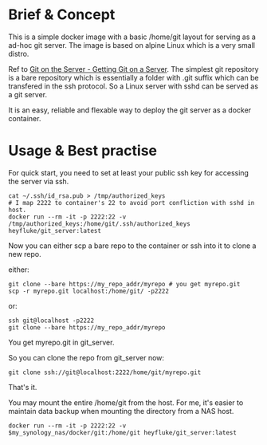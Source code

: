 # Brief & Concept

This is a simple docker image with a basic /home/git layout for serving as a ad-hoc git server. The image is based on alpine Linux which is a very small distro.

Ref to [Git on the Server - Getting Git on a Server](https://git-scm.com/book/en/v2/Git-on-the-Server-Getting-Git-on-a-Server). The simplest git repository is a bare repository which is essentially a folder with .git suffix which can be transfered in the ssh protocol. So a Linux server with sshd can be served as a git server.

It is an easy, reliable and flexable way to deploy the git server as a docker container. 

# Usage & Best practise

For quick start, you need to set at least your public ssh key for accessing the server via ssh.

```
cat ~/.ssh/id_rsa.pub > /tmp/authorized_keys
# I map 2222 to container's 22 to avoid port confliction with sshd in host.
docker run --rm -it -p 2222:22 -v /tmp/authorized_keys:/home/git/.ssh/authorized_keys heyfluke/git_server:latest
```

Now you can either scp a bare repo to the container or ssh into it to clone a new repo.

either:

```
git clone --bare https://my_repo_addr/myrepo # you get myrepo.git
scp -r myrepo.git localhost:/home/git/ -p2222
```

or:

```
ssh git@localhost -p2222
git clone --bare https://my_repo_addr/myrepo
```

You get myrepo.git in git_server. 

So you can clone the repo from git_server now: 

```
git clone ssh://git@localhost:2222/home/git/myrepo.git
```

That's it. 

You may mount the entire /home/git from the host. For me, it's easier to maintain data backup when mounting the directory from a NAS host.

```
docker run --rm -it -p 2222:22 -v $my_synology_nas/docker/git:/home/git heyfluke/git_server:latest
```

